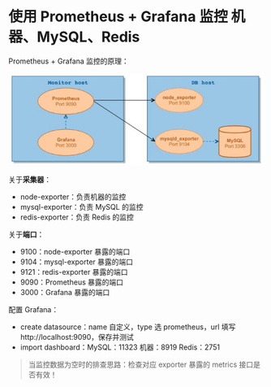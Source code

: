 # 使用 Prometheus + Grafana 监控 机器、MySQL、Redis

Prometheus + Grafana 监控的原理：  

<div align=center><img src="https://raw.githubusercontent.com/duiying/img/master/监控.png" width="600"></div>  

关于**采集器**：  

- node-exporter：负责机器的监控
- mysql-exporter：负责 MySQL 的监控
- redis-exporter：负责 Redis 的监控

关于**端口**：  

- 9100：node-exporter 暴露的端口
- 9104：mysql-exporter 暴露的端口
- 9121：redis-exporter 暴露的端口
- 9090：Prometheus 暴露的端口
- 3000：Grafana 暴露的端口

配置 Grafana：  

- create datasource：name 自定义，type 选 prometheus，url 填写 http://localhost:9090，保存并测试
- import dashboard：MySQL：11323 机器：8919 Redis：2751

> 当监控数据为空时的排查思路：检查对应 exporter 暴露的 metrics 接口是否有效！

